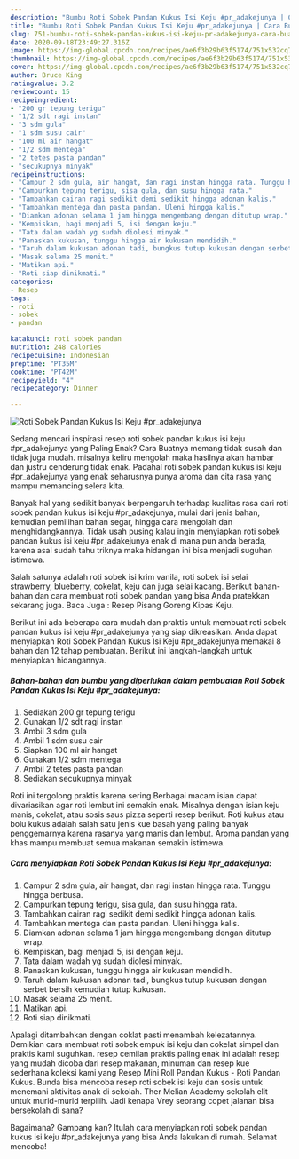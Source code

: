 ```yaml
---
description: "Bumbu Roti Sobek Pandan Kukus Isi Keju #pr_adakejunya | Cara Buat Roti Sobek Pandan Kukus Isi Keju #pr_adakejunya Yang Enak Dan Lezat"
title: "Bumbu Roti Sobek Pandan Kukus Isi Keju #pr_adakejunya | Cara Buat Roti Sobek Pandan Kukus Isi Keju #pr_adakejunya Yang Enak Dan Lezat"
slug: 751-bumbu-roti-sobek-pandan-kukus-isi-keju-pr-adakejunya-cara-buat-roti-sobek-pandan-kukus-isi-keju-pr-adakejunya-yang-enak-dan-lezat
date: 2020-09-18T23:49:27.316Z
image: https://img-global.cpcdn.com/recipes/ae6f3b29b63f5174/751x532cq70/roti-sobek-pandan-kukus-isi-keju-pr_adakejunya-foto-resep-utama.jpg
thumbnail: https://img-global.cpcdn.com/recipes/ae6f3b29b63f5174/751x532cq70/roti-sobek-pandan-kukus-isi-keju-pr_adakejunya-foto-resep-utama.jpg
cover: https://img-global.cpcdn.com/recipes/ae6f3b29b63f5174/751x532cq70/roti-sobek-pandan-kukus-isi-keju-pr_adakejunya-foto-resep-utama.jpg
author: Bruce King
ratingvalue: 3.2
reviewcount: 15
recipeingredient:
- "200 gr tepung terigu"
- "1/2 sdt ragi instan"
- "3 sdm gula"
- "1 sdm susu cair"
- "100 ml air hangat"
- "1/2 sdm mentega"
- "2 tetes pasta pandan"
- "secukupnya minyak"
recipeinstructions:
- "Campur 2 sdm gula, air hangat, dan ragi instan hingga rata. Tunggu hingga berbusa."
- "Campurkan tepung terigu, sisa gula, dan susu hingga rata."
- "Tambahkan cairan ragi sedikit demi sedikit hingga adonan kalis."
- "Tambahkan mentega dan pasta pandan. Uleni hingga kalis."
- "Diamkan adonan selama 1 jam hingga mengembang dengan ditutup wrap."
- "Kempiskan, bagi menjadi 5, isi dengan keju."
- "Tata dalam wadah yg sudah diolesi minyak."
- "Panaskan kukusan, tunggu hingga air kukusan mendidih."
- "Taruh dalam kukusan adonan tadi, bungkus tutup kukusan dengan serbet bersih kemudian tutup kukusan."
- "Masak selama 25 menit."
- "Matikan api."
- "Roti siap dinikmati."
categories:
- Resep
tags:
- roti
- sobek
- pandan

katakunci: roti sobek pandan 
nutrition: 248 calories
recipecuisine: Indonesian
preptime: "PT35M"
cooktime: "PT42M"
recipeyield: "4"
recipecategory: Dinner

---
```



![Roti Sobek Pandan Kukus Isi Keju #pr_adakejunya](https://img-global.cpcdn.com/recipes/ae6f3b29b63f5174/751x532cq70/roti-sobek-pandan-kukus-isi-keju-pr_adakejunya-foto-resep-utama.jpg)

Sedang mencari inspirasi resep roti sobek pandan kukus isi keju #pr_adakejunya yang Paling Enak? Cara Buatnya memang tidak susah dan tidak juga mudah. misalnya keliru mengolah maka hasilnya akan hambar dan justru cenderung tidak enak. Padahal roti sobek pandan kukus isi keju #pr_adakejunya yang enak seharusnya punya aroma dan cita rasa yang mampu memancing selera kita.

Banyak hal yang sedikit banyak berpengaruh terhadap kualitas rasa dari roti sobek pandan kukus isi keju #pr_adakejunya, mulai dari jenis bahan, kemudian pemilihan bahan segar, hingga cara mengolah dan menghidangkannya. Tidak usah pusing kalau ingin menyiapkan roti sobek pandan kukus isi keju #pr_adakejunya enak di mana pun anda berada, karena asal sudah tahu triknya maka hidangan ini bisa menjadi suguhan istimewa.

Salah satunya adalah roti sobek isi krim vanila, roti sobek isi selai strawberry, blueberry, cokelat, keju dan juga selai kacang. Berikut bahan-bahan dan cara membuat roti sobek pandan yang bisa Anda pratekkan sekarang juga. Baca Juga : Resep Pisang Goreng Kipas Keju.


Berikut ini ada beberapa cara mudah dan praktis untuk membuat roti sobek pandan kukus isi keju #pr_adakejunya yang siap dikreasikan. Anda dapat menyiapkan Roti Sobek Pandan Kukus Isi Keju #pr_adakejunya memakai 8 bahan dan 12 tahap pembuatan. Berikut ini langkah-langkah untuk menyiapkan hidangannya.

<!--inarticleads1-->

##### Bahan-bahan dan bumbu yang diperlukan dalam pembuatan Roti Sobek Pandan Kukus Isi Keju #pr_adakejunya:

1. Sediakan 200 gr tepung terigu
1. Gunakan 1/2 sdt ragi instan
1. Ambil 3 sdm gula
1. Ambil 1 sdm susu cair
1. Siapkan 100 ml air hangat
1. Gunakan 1/2 sdm mentega
1. Ambil 2 tetes pasta pandan
1. Sediakan secukupnya minyak


Roti ini tergolong praktis karena sering Berbagai macam isian dapat divariasikan agar roti lembut ini semakin enak. Misalnya dengan isian keju manis, cokelat, atau sosis saus pizza seperti resep berikut. Roti kukus atau bolu kukus adalah salah satu jenis kue basah yang paling banyak penggemarnya karena rasanya yang manis dan lembut. Aroma pandan yang khas mampu membuat semua makanan semakin istimewa. 

<!--inarticleads2-->

##### Cara menyiapkan Roti Sobek Pandan Kukus Isi Keju #pr_adakejunya:

1. Campur 2 sdm gula, air hangat, dan ragi instan hingga rata. Tunggu hingga berbusa.
1. Campurkan tepung terigu, sisa gula, dan susu hingga rata.
1. Tambahkan cairan ragi sedikit demi sedikit hingga adonan kalis.
1. Tambahkan mentega dan pasta pandan. Uleni hingga kalis.
1. Diamkan adonan selama 1 jam hingga mengembang dengan ditutup wrap.
1. Kempiskan, bagi menjadi 5, isi dengan keju.
1. Tata dalam wadah yg sudah diolesi minyak.
1. Panaskan kukusan, tunggu hingga air kukusan mendidih.
1. Taruh dalam kukusan adonan tadi, bungkus tutup kukusan dengan serbet bersih kemudian tutup kukusan.
1. Masak selama 25 menit.
1. Matikan api.
1. Roti siap dinikmati.


Apalagi ditambahkan dengan coklat pasti menambah kelezatannya. Demikian cara membuat roti sobek empuk isi keju dan cokelat simpel dan praktis kami suguhkan. resep cemilan praktis paling enak ini adalah resep yang mudah dicoba dari resep makanan, minuman dan resep kue sederhana koleksi kami yang Resep Mini Roll Pandan Kukus - Roti Pandan Kukus. Bunda bisa mencoba resep roti sobek isi keju dan sosis untuk menemani aktivitas anak di sekolah. Ther Melian Academy sekolah elit untuk murid-murid terpilih. Jadi kenapa Vrey seorang copet jalanan bisa bersekolah di sana? 

Bagaimana? Gampang kan? Itulah cara menyiapkan roti sobek pandan kukus isi keju #pr_adakejunya yang bisa Anda lakukan di rumah. Selamat mencoba!
